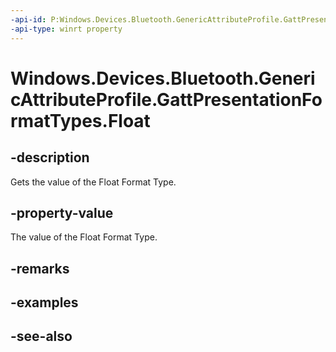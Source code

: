 ----api-id: P:Windows.Devices.Bluetooth.GenericAttributeProfile.GattPresentationFormatTypes.Float
-api-type: winrt property
---<!-- Property syntaxpublic byte Float { get; }--># Windows.Devices.Bluetooth.GenericAttributeProfile.GattPresentationFormatTypes.Float## -descriptionGets the value of the Float Format Type.## -property-valueThe value of the Float Format Type.## -remarks## -examples## -see-also